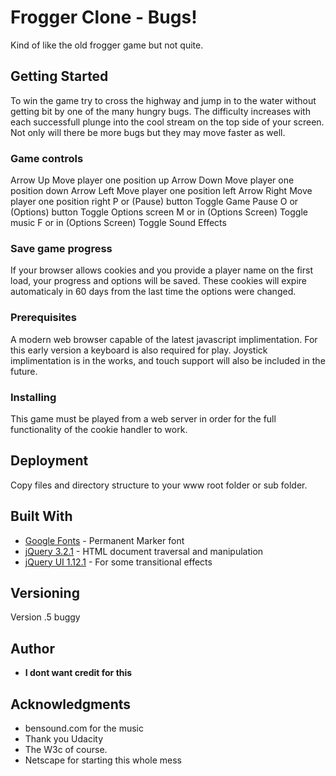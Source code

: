 # Frogger Clone - Bugs!

Kind of like the old frogger game but not quite.

## Getting Started

To win the game try to cross the highway and jump in to the water without getting bit by one of the many hungry bugs.  The difficulty increases with each successfull plunge into the cool stream on the top side of your screen.  Not only will there be more bugs but they may move faster as well.

### Game controls

Arrow Up			Move player one position up
Arrow Down			Move player one position down
Arrow Left			Move player one position left
Arrow Right 			Move player one position right
P or (Pause) button		Toggle Game Pause
O or (Options) button		Toggle Options screen
M or in (Options Screen)	Toggle music
F or in (Options Screen)	Toggle Sound Effects

### Save game progress

If your browser allows cookies and you provide a player name on the first load, your progress and options will be saved.  These cookies will expire automaticaly in 60 days from the last time the options were changed.

### Prerequisites

A modern web browser capable of the latest javascript implimentation. For this early version a keyboard is also required for play.  Joystick implimentation is in the works, and touch support will also be included in the future.

### Installing

This game must be played from a web server in order for the full functionality of the cookie handler to work.

## Deployment

Copy files and directory structure to your www root folder or sub folder.

## Built With

* [Google Fonts](https://fonts.google.com/) - Permanent Marker font
* [jQuery 3.2.1](http://jquery.com/) - HTML document traversal and manipulation
* [jQuery UI 1.12.1](http://jquery.com/) - For some transitional effects

## Versioning

Version .5 buggy

## Author

* **I dont want credit for this**

## Acknowledgments

* bensound.com for the music
* Thank you Udacity
* The W3c of course.
* Netscape for starting this whole mess


